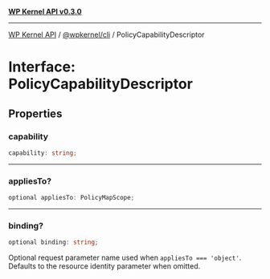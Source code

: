 [**WP Kernel API v0.3.0**](../../../README.md)

---

[WP Kernel API](../../../README.md) / [@wpkernel/cli](../README.md) / PolicyCapabilityDescriptor

# Interface: PolicyCapabilityDescriptor

## Properties

### capability

```ts
capability: string;
```

---

### appliesTo?

```ts
optional appliesTo: PolicyMapScope;
```

---

### binding?

```ts
optional binding: string;
```

Optional request parameter name used when `appliesTo === 'object'`.
Defaults to the resource identity parameter when omitted.
